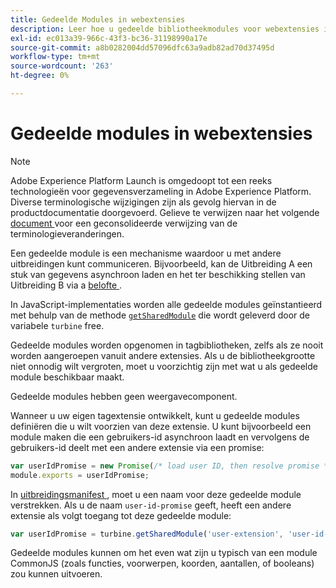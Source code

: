 ```yaml
---
title: Gedeelde Modules in webextensies
description: Leer hoe u gedeelde bibliotheekmodules voor webextensies in Adobe Experience Platform definieert.
exl-id: ec013a39-966c-43f3-bc36-31198990a17e
source-git-commit: a8b0282004dd57096dfc63a9adb82ad70d37495d
workflow-type: tm+mt
source-wordcount: '263'
ht-degree: 0%

---
```


# Gedeelde modules in webextensies

>[!NOTE]
>
>Adobe Experience Platform Launch is omgedoopt tot een reeks technologieën voor gegevensverzameling in Adobe Experience Platform. Diverse terminologische wijzigingen zijn als gevolg hiervan in de productdocumentatie doorgevoerd. Gelieve te verwijzen naar het volgende [ document ](../../term-updates.md) voor een geconsolideerde verwijzing van de terminologieveranderingen.

Een gedeelde module is een mechanisme waardoor u met andere uitbreidingen kunt communiceren. Bijvoorbeeld, kan de Uitbreiding A een stuk van gegevens asynchroon laden en het ter beschikking stellen van Uitbreiding B via a [ belofte ](https://developer.mozilla.org/en-US/docs/Web/JavaScript/Reference/Global_Objects/Promise).

In JavaScript-implementaties worden alle gedeelde modules geïnstantieerd met behulp van de methode [`getSharedModule`](../turbine.md#shared) die wordt geleverd door de variabele `turbine` free.

Gedeelde modules worden opgenomen in tagbibliotheken, zelfs als ze nooit worden aangeroepen vanuit andere extensies. Als u de bibliotheekgrootte niet onnodig wilt vergroten, moet u voorzichtig zijn met wat u als gedeelde module beschikbaar maakt.

Gedeelde modules hebben geen weergavecomponent.

Wanneer u uw eigen tagextensie ontwikkelt, kunt u gedeelde modules definiëren die u wilt voorzien van deze extensie. U kunt bijvoorbeeld een module maken die een gebruikers-id asynchroon laadt en vervolgens de gebruikers-id deelt met een andere extensie via een promise:

```javascript
var userIdPromise = new Promise(/* load user ID, then resolve promise */);
module.exports = userIdPromise;
```

In [ uitbreidingsmanifest ](../manifest.md), moet u een naam voor deze gedeelde module verstrekken. Als u de naam `user-id-promise` geeft, heeft een andere extensie als volgt toegang tot deze gedeelde module:

```javascript
var userIdPromise = turbine.getSharedModule('user-extension', 'user-id-promise');
```

Gedeelde modules kunnen om het even wat zijn u typisch van een module CommonJS (zoals functies, voorwerpen, koorden, aantallen, of booleans) zou kunnen uitvoeren.
